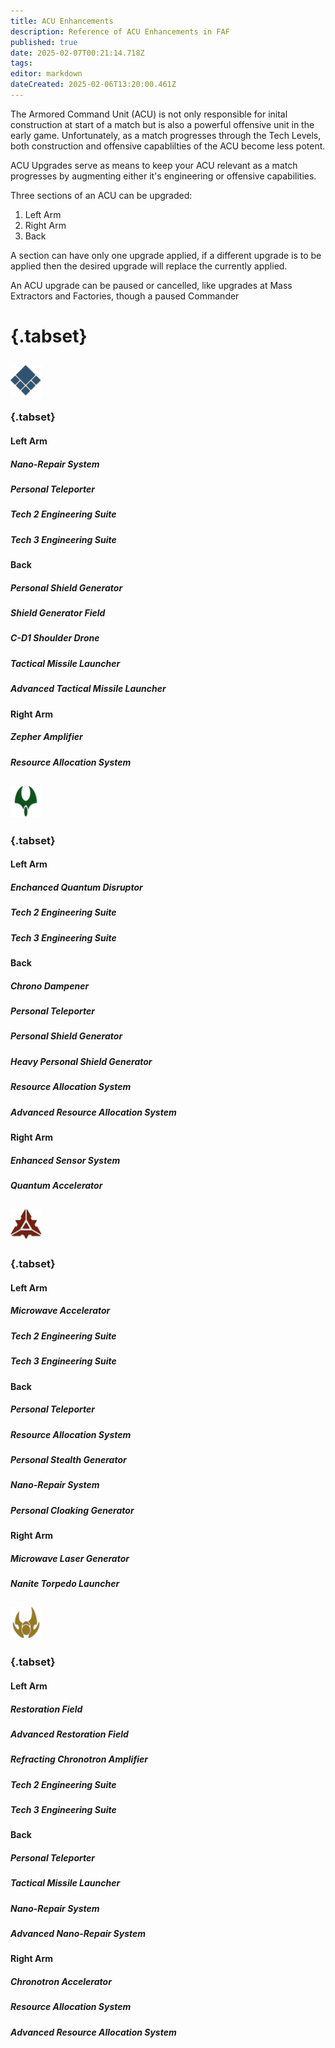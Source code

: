 ```yaml
---
title: ACU Enhancements
description: Reference of ACU Enhancements in FAF
published: true
date: 2025-02-07T00:21:14.718Z
tags: 
editor: markdown
dateCreated: 2025-02-06T13:20:00.461Z
---
```


The Armored Command Unit (ACU) is not only responsible for inital construction at start of a match but is also a powerful offensive unit in the early game. Unfortunately, as a match progresses through the Tech Levels, both construction and offensive capablilties of the ACU become less potent.

ACU Upgrades serve as means to keep your ACU relevant as a match progresses by augmenting either it's engineering or offensive capabilities.

Three sections of an ACU can be upgraded:
1. Left Arm
2. Right Arm
3. Back

A section can have only one upgrade applied, if a different upgrade is to be applied then the desired upgrade will replace the currently applied.

An ACU upgrade can be paused or cancelled, like upgrades at Mass Extractors and Factories, though a paused Commander

# {.tabset}

## <img src="/images/learning/uef/uef.png" width="50" align="top"/>
### {.tabset}
#### Left Arm
##### Nano-Repair System
##### Personal Teleporter
##### Tech 2 Engineering Suite
##### Tech 3 Engineering Suite

#### Back
##### Personal Shield Generator
##### Shield Generator Field
##### C-D1 Shoulder Drone
##### Tactical Missile Launcher
##### Advanced Tactical Missile Launcher

#### Right Arm
##### Zepher Amplifier
##### Resource Allocation System

## <img src="/images/learning/aeon/aeon.png">
### {.tabset}
#### Left Arm
##### Enchanced Quantum Disruptor
##### Tech 2 Engineering Suite
##### Tech 3 Engineering Suite

#### Back
##### Chrono Dampener
##### Personal Teleporter
##### Personal Shield Generator
##### Heavy Personal Shield Generator
##### Resource Allocation System
##### Advanced Resource Allocation System

#### Right Arm
##### Enhanced Sensor System
##### Quantum Accelerator

## <img src="/images/learning/cybran/cybran.png">
### {.tabset}
#### Left Arm
##### Microwave Accelerator
##### Tech 2 Engineering Suite
##### Tech 3 Engineering Suite

#### Back
##### Personal Teleporter
##### Resource Allocation System
##### Personal Stealth Generator
##### Nano-Repair System
##### Personal Cloaking Generator

#### Right Arm
##### Microwave Laser Generator
##### Nanite Torpedo Launcher

## <img src="/images/learning/sera/seraphim.png">

### {.tabset}
#### Left Arm
##### Restoration Field
##### Advanced Restoration Field
##### Refracting Chronotron Amplifier
##### Tech 2 Engineering Suite
##### Tech 3 Engineering Suite

#### Back
##### Personal Teleporter
##### Tactical Missile Launcher
##### Nano-Repair System
##### Advanced Nano-Repair System

#### Right Arm
##### Chronotron Accelerator
##### Resource Allocation System
##### Advanced Resource Allocation System